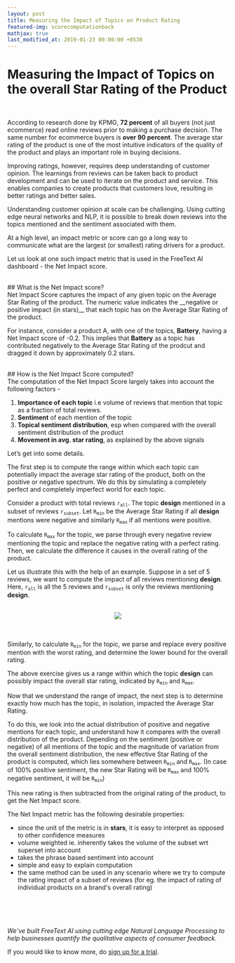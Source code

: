 ```yaml
---
layout: post
title: Measuring the Impact of Topics on Product Rating
featured-img: scorecomputationback
mathjax: true
last_modified_at: 2019-01-23 00:00:00 +0530
---
```



# Measuring the Impact of Topics on the overall Star Rating of the Product

<br/>

According to research done by KPMG, __72 percent__ of all buyers (not just ecommerce) read online reviews prior to making a purchase decision. The same number for ecommerce buyers is __over 90 percent__. The average star rating of the product is one of the most intuitive indicators of the quality of the product and plays an important role in buying decisions.


Improving ratings, however, requires deep understanding of customer opinion. The learnings from reviews can be taken back to product development and can be used to iterate on the product and service. This enables companies to create products that customers love, resulting in better ratings and better sales.

Understanding customer opinion at scale can be challenging. Using cutting edge neural networks and NLP, it is possible to break down reviews into the topics mentioned and the sentiment associated with them.

At a high level, an impact metric or score can go a long way to communicate what are the largest (or smallest) rating drivers for a product.

Let us look at one such impact metric that is used in the FreeText AI dashboard - the Net Impact score.

<br/>
## What is the Net Impact score?
<br/>
Net Impact Score captures the impact of any given topic on the Average Star Rating of the product. The numeric value indicates the __negative or positive impact (in stars)__ that each topic has on the Average Star Rating of the product.

For instance, consider a product A, with one of the topics, __Battery__, having a Net Impact score of -0.2. This implies that __Battery__ as a topic has contributed negatively to the Average Star Rating of the prodcut and dragged it down by approximately 0.2 stars.

<br/>
## How is the Net Impact Score computed?
<br/>
The computation of the Net Impact Score largely takes into account the following factors -

1. __Importance of each topic__ i.e volume of reviews that mention that topic as a fraction of total reviews.
2. __Sentiment__ of each mention of the topic
3. __Topical sentiment distribution__, esp when compared with the overall sentiment distribution of the product
4. __Movement in avg. star rating__, as explained by the above signals

Let’s get into some details.

The first step is to compute the range within which each topic can potentially impact the average star rating of the product, both on the positive or negative spectrum. We do this by simulating a completely perfect and completely imperfect world for each topic.

Consider a product with total reviews <code>r<sub>all</sub></code>. The topic __design__ mentioned in a subset of reviews <code>r<sub>subset</sub></code>. Let <code>R<sub>min</sub></code> be the Average Star Rating if all __design__ mentions were negative and similarly <code>R<sub>max</sub></code> if all mentions were positive.

To calculate <code>R<sub>max</sub></code> for the topic, we parse through every negative review mentioning the topic and replace the negative rating with a perfect rating. Then, we calculate the difference it causes in the overall rating of the product.

Let us illustrate this with the help of an example. Suppose in a set of 5 reviews, we want to compute the impact of all reviews mentioning __design__. Here, <code>r<sub>all</sub></code> is all the 5 reviews and <code>r<sub>subset</sub></code> is only the reviews mentioning __design__.

<br/>

<div align="center">
<img src="/blog/assets/img/posts/scorecomputation.svg">
</div>

<br/>
<br/>

Similarly, to calculate <code>R<sub>min</sub></code> for the topic, we parse and replace every positive mention with the worst rating, and determine the lower bound for the overall rating.

The above exercise gives us a range within which the topic __design__ can possibly impact the overall star rating, indicated by <code>R<sub>min</sub></code> and <code>R<sub>max</sub></code>.

Now that we understand the range of impact, the next step is to determine exactly how much has the topic, in isolation, impacted the Average Star Rating.

To do this, we look into the actual distribution of positive and negative mentions for each topic, and understand how it compares with the overall distribution of the product. Depending on the sentiment (positive or negative) of all mentions of the topic and the magnitude of variation from the overall sentiment distribution, the new effective Star Rating of the product is computed, which lies somewhere between <code>R<sub>min</sub></code> and <code>R<sub>max</sub></code>. (In case of 100% positive sentiment, the new Star Rating will be <code>R<sub>max</sub></code> and 100% negative sentiment, it will be <code>R<sub>min</sub></code>)

This new rating is then subtracted from the original rating of the product, to get the Net Impact score.


The Net Impact metric has the following desirable properties:
* since the unit of the metric is in  __stars__, it is easy to interpret as opposed to other confidence measures
* volume weighted ie. inherently takes the volume of the subset wrt superset into account
* takes the phrase based sentiment into account
* simple and easy to explain computation
* the same method can be used in any scenario where we try to compute the rating impact of a subset of reviews (for eg. the impact of rating of individual products on a brand's overall rating)

<br/><br/>
<br/><br/>
<i>We've built FreeText AI using cutting edge Natural Language Processing to help businesses quantify the qualitative aspects of consumer feedback. </i>

If you would like to know more, do [sign up for a trial](https://freetext.ai).

<br/><br/>
<br/><br/>

